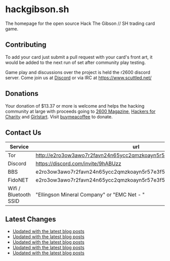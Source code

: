 # hackgibson.sh
The homepage for the open source Hack The Gibson // SH trading card game.


## Contributing

To add your card just submit a pull request with your card's front art, it would be added to the next run of set after community play testing.

Game play and discussions over the project is held the r2600 discord server. Come join us at [Discord](https://discord.com/invite/9hABUzz) or via IRC at https://www.scuttled.net/


## Donations

Your donation of $13.37 or more is welcome and helps the hacking community at large with proceeds going to [2600 Magazine](https://2600.com/), [Hackers for Charity](https://hackersforcharity.org) and [Girlstart](https://girlstart.org).  Visit [buymeacoffee](https://www.buymeacoffee.com/hackgibson.sh) to donate.


## Contact Us

Service | url
-|-
Tor | http://e2ro3ow3awo7r2favn24n65ycc2qmzkoayn5r57e3f56nvjwdcgg32ad.onion
Discord | https://discord.com/invite/9hABUzz
BBS | e2ro3ow3awo7r2favn24n65ycc2qmzkoayn5r57e3f56nvjwdcgg32ad.onion:23
FidoNET | e2ro3ow3awo7r2favn24n65ycc2qmzkoayn5r57e3f56nvjwdcgg32ad.onion:24554
Wifi / Bluetooth SSID | "Ellingson Mineral Company" or "EMC Net - <fidonet address>"

## Latest Changes
<!-- BLOG-POST-LIST:START -->
- [Updated with the latest blog posts](https://github.com/DFW2600/hackgibson.sh/commit/780f2440684eca76e883e0b4623fb05a03189594)
- [Updated with the latest blog posts](https://github.com/DFW2600/hackgibson.sh/commit/8600e26838c622c92c32e11c4b293152428d49b9)
- [Updated with the latest blog posts](https://github.com/DFW2600/hackgibson.sh/commit/f737d37df2974a1c52c1f3271aa708b18aa82fab)
- [Updated with the latest blog posts](https://github.com/DFW2600/hackgibson.sh/commit/78e28930ef29dd60e9da3209b892e935c4c138e3)
- [Updated with the latest blog posts](https://github.com/DFW2600/hackgibson.sh/commit/3fe67c87097ea10e0c2a3da4e5f3e64bb55d5dc0)
<!-- BLOG-POST-LIST:END -->
